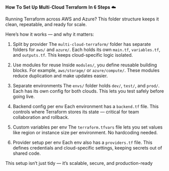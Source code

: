 𝐇𝐨𝐰 𝐓𝐨 𝐒𝐞𝐭 𝐔𝐩 𝐌𝐮𝐥𝐭𝐢-𝐂𝐥𝐨𝐮𝐝 𝐓𝐞𝐫𝐫𝐚𝐟𝐨𝐫𝐦 𝐈𝐧 𝟔 𝐒𝐭𝐞𝐩𝐬 ☁️

Running Terraform across AWS and Azure? This folder structure keeps it clean, repeatable, and ready for scale.

Here’s how it works — and why it matters:

1. Split by provider 
The `multi-cloud-terraform/` folder has separate folders for `aws/` and `azure/`. Each holds its own `main.tf`, `variables.tf`, and `outputs.tf`. This keeps cloud-specific logic isolated.

2. Use modules for reuse 
Inside `modules/`, you define reusable building blocks. For example, `aws/storage/` or `azure/compute/`. These modules reduce duplication and make updates easier.

3. Separate environments 
The `envs/` folder holds `dev/`, `test/`, and `prod/`. Each has its own config for both clouds. This lets you test safely before going live.

4. Backend config per env 
Each environment has a `backend.tf` file. This controls where Terraform stores its state — critical for team collaboration and rollback.

5. Custom variables per env 
The `terraform.tfvars` file lets you set values like region or instance size per environment. No hardcoding needed.

6. Provider setup per env 
Each env also has a `providers.tf` file. This defines credentials and cloud-specific settings, keeping secrets out of shared code.

This setup isn’t just tidy — it’s scalable, secure, and production-ready
